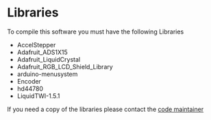 # Libraries
To compile this software you must have the following Libraries

* AccelStepper
* Adafruit_ADS1X15
* Adafruit_LiquidCrystal
* Adafruit_RGB_LCD_Shield_Library
* arduino-menusystem
* Encoder
* hd44780
* LiquidTWI-1.5.1

If you need a copy of the libraries please contact the [code maintainer](mailto:JoellNewman@Hotmail.com?subject=[GitHub]%20bBridge%20Crusher%20Code)
